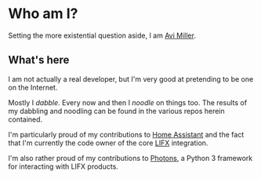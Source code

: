 <!-- markdownlint-disable MD026 -->
# Who am I?

Setting the more existential question aside, I am [Avi Miller](https://omg.dje.li).

## What's here

I am not actually a real developer, but I'm very good at pretending to be one on the Internet.

Mostly I _dabble_. Every now and then I _noodle_ on things too. The results of my dabbling and noodling can be found in the various repos herein contained.

I'm particularly proud of my contributions to [Home Assistant](https://www.home-assistant.io) and the fact that I'm currently the code owner of the core [LIFX](https://www.lifx.com.au) integration.

I'm also rather proud of my contributions to [Photons](https://github.com/delfick/photons), a Python 3 framework for interacting with LIFX products.

